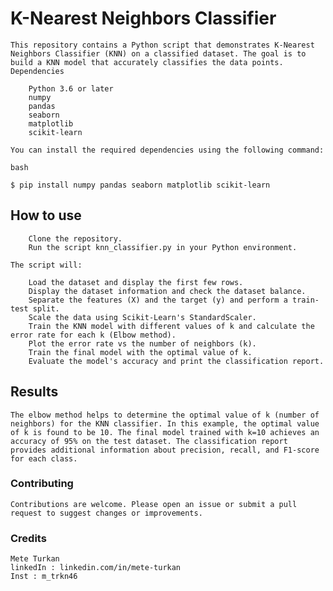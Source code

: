 # K-Nearest Neighbors Classifier

    This repository contains a Python script that demonstrates K-Nearest Neighbors Classifier (KNN) on a classified dataset. The goal is to build a KNN model that accurately classifies the data points.
    Dependencies

        Python 3.6 or later
        numpy
        pandas
        seaborn
        matplotlib
        scikit-learn

    You can install the required dependencies using the following command:

    bash

    $ pip install numpy pandas seaborn matplotlib scikit-learn

## How to use

        Clone the repository.
        Run the script knn_classifier.py in your Python environment.

    The script will:

        Load the dataset and display the first few rows.
        Display the dataset information and check the dataset balance.
        Separate the features (X) and the target (y) and perform a train-test split.
        Scale the data using Scikit-Learn's StandardScaler.
        Train the KNN model with different values of k and calculate the error rate for each k (Elbow method).
        Plot the error rate vs the number of neighbors (k).
        Train the final model with the optimal value of k.
        Evaluate the model's accuracy and print the classification report.

## Results

    The elbow method helps to determine the optimal value of k (number of neighbors) for the KNN classifier. In this example, the optimal value of k is found to be 10. The final model trained with k=10 achieves an accuracy of 95% on the test dataset. The classification report provides additional information about precision, recall, and F1-score for each class.

### Contributing

    Contributions are welcome. Please open an issue or submit a pull request to suggest changes or improvements.


### Credits

    Mete Turkan
    linkedIn : linkedin.com/in/mete-turkan
    Inst : m_trkn46
